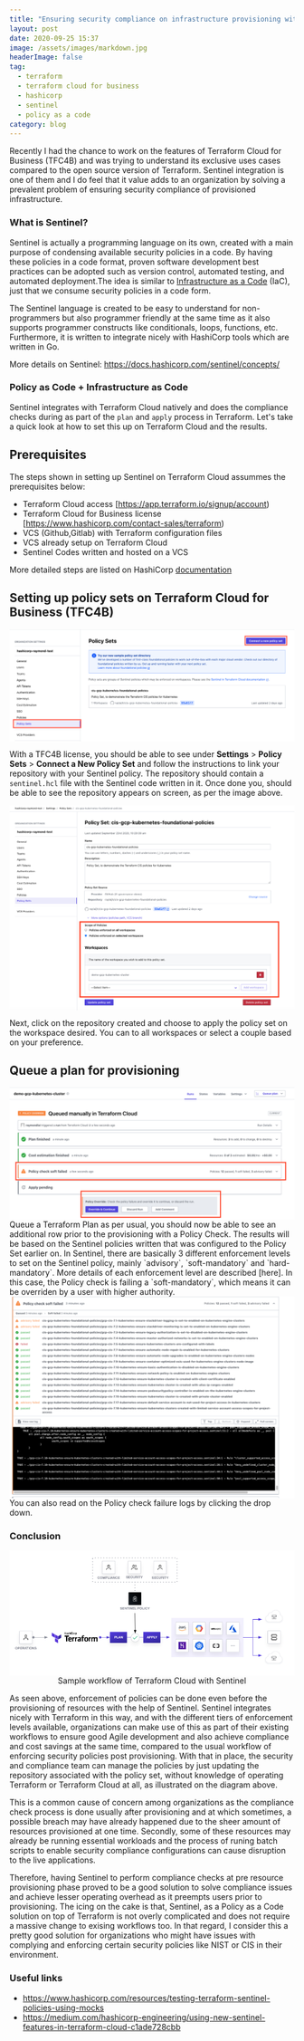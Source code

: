 ```yaml
---
title: "Ensuring security compliance on infrastructure provisioning with Policy as a Code"
layout: post
date: 2020-09-25 15:37
image: /assets/images/markdown.jpg
headerImage: false
tag:
  - terraform 
  - terraform cloud for business
  - hashicorp
  - sentinel
  - policy as a code
category: blog
---
```


Recently I had the chance to work on the features of Terraform Cloud for Business (TFC4B) and was trying to understand its exclusive uses cases compared to the open source version of Terraform. Sentinel integration is one of them and I do feel that it value adds to an organization by solving a prevalent problem of ensuring security compliance of provisioned infrastructure.

### What is Sentinel?

Sentinel is actually a programming language on its own, created with a main purpose of condensing available security policies in a code. By having these policies in a code format, proven software development best practices can be adopted such as version control, automated testing, and automated deployment.The idea is similar to [Infrastructure as a Code][iac] (IaC), just that we consume security policies in a code form. 

The Sentinel language is created to be easy to understand for non-programmers but also programmer friendly at the same time as it also supports programmer constructs like conditionals, loops, functions, etc. Furthermore, it is written to integrate nicely with HashiCorp tools which are written in Go.

More details on Sentinel: https://docs.hashicorp.com/sentinel/concepts/


[iac]: https://raylaijh.github.io/terraform-ansible/


### Policy as Code + Infrastructure as Code

Sentinel integrates with Terraform Cloud natively and does the compliance checks during as part of the `plan` and `apply` process in Terraform. Let's take a quick look at how to set this up on Terraform Cloud and the results.

## Prerequisites 

The steps shown in setting up Sentinel on Terraform Cloud assummes the prerequisites below:

* Terraform Cloud access [https://app.terraform.io/signup/account)
* Terraform Cloud for Business license [https://www.hashicorp.com/contact-sales/terraform)
* VCS (Github,Gitlab) with Terraform configuration files
* VCS already setup on Terraform Cloud 
* Sentinel Codes written and hosted on a VCS

More detailed steps are listed on HashiCorp [documentation]

[documentation]: https://learn.hashicorp.com/collections/terraform/policy

## Setting up policy sets on Terraform Cloud for Business (TFC4B)

<center>
<img align="center" src="/assets/images/sentinel_policy_set.png" alt=""> 
</center>

With a TFC4B license, you should be able to see under **Settings** > **Policy Sets** > **Connect a New Policy Set** and follow the instructions to link your repository with your Sentinel policy. The repository should contain a `sentinel.hcl` file with the Sentinel code written in it. Once done you, should be able to see the repository appears on screen, as per the image above.

<center>
<img align="center" src="/assets/images/sentinel_policy_set_2.png" alt=""> 
</center>

Next, click on the repository created and choose to apply the policy set on the workspace desired. You can to all workspaces or select a couple based on your preference.

## Queue a plan for provisioning

<center>
<img align="center" src="/assets/images/sentinel_policy_set_3.png" alt=""> 
</center>
Queue a Terraform Plan as per usual, you should now be able to see an additional row prior to the provisioning with a Policy Check. The results will be based on the Sentinel policies written that was configured to the Policy Set earlier on. In Sentinel, there are basically 3 different enforcement levels to set on the Sentinel policy, mainly `advisory`, `soft-mandatory` and `hard-mandatory`. More details of each enforcement level are described [here]. In this case, the Policy check is failing a `soft-mandatory`, which means it can be overriden by a user with higher authority.


[here]: https://www.terraform.io/docs/cloud/sentinel/enforce.html

<center>
<img align="center" src="/assets/images/sentinel_policy_set_4.png" alt=""> 
 
</center>
You can also read on the Policy check failure logs by clicking the drop down. 


### Conclusion

<center>
<img align="center" src="/assets/images/tfc_sentinel_workflow.png" alt=""> 
     <figcaption>Sample workflow of Terraform Cloud with Sentinel</figcaption>
</center>


As seen above, enforcement of policies can be done even before the provisioning of resources with the help of Sentinel. Sentinel integrates nicely with Terraform in this way, and with the different tiers of enforcement levels available, organizations can make use of this as part of their existing workflows to ensure good Agile development and also achieve compliance and cost savings at the same time, compared to the usual workflow of enforcing security policies post provisioning. With that in place, the security and compliance team can manage the policies by just updating the repository associated with the policy set, without knowledge of operating Terraform or Terraform Cloud at all, as illustrated on the diagram above.

This is a common cause of concern among organizations as the compliance check process is done usually after provisioning and at which sometimes, a possible breach may have already happened due to the sheer amount of resources provisioned at one time. Secondly, some of these resources may already be running essential workloads and the process of runing batch scripts to enable security compliance configurations can cause disruption to the live applications.


Therefore, having Sentinel to perform compliance checks at pre resource provisioning phase proved to be a good solution to solve compliance issues and achieve lesser operating overhead as it preempts users prior to provisioning. The icing on the cake is that, Sentinel, as a Policy as a Code solution on top of Terraform is not overly complicated and does not require a massive change to exising workflows too. In that regard, I consider this a pretty good solution for organizations who might have issues with complying and enforcing certain security policies like NIST or CIS in their environment.

### Useful links
* https://www.hashicorp.com/resources/testing-terraform-sentinel-policies-using-mocks
* https://medium.com/hashicorp-engineering/using-new-sentinel-features-in-terraform-cloud-c1ade728cbb
